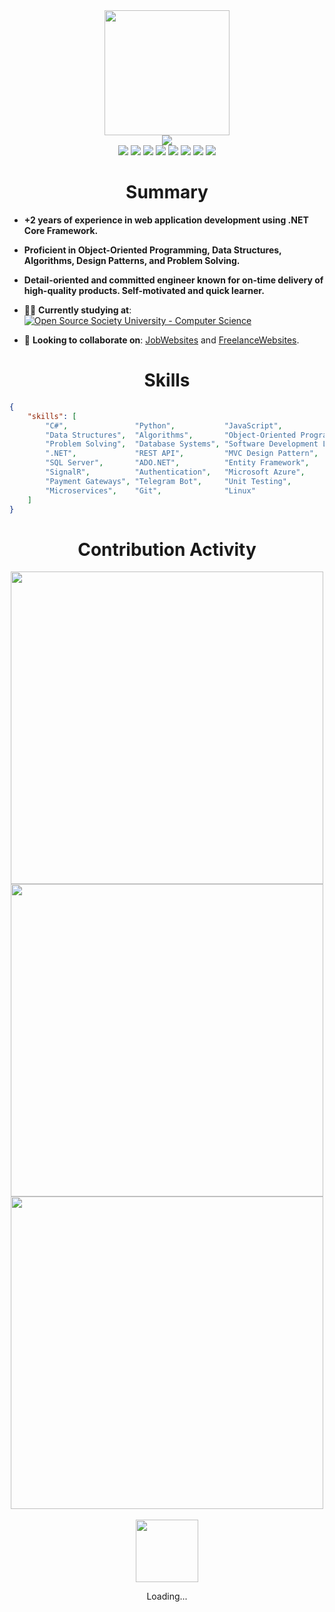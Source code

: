 <div align="center">
    <img src="GitHub.png" height="200">
    <br />
    <img src="https://readme-typing-svg.herokuapp.com/?color=6FDA44&size=40&center=true&vCenter=true&width=1000&height=50&lines=Hi+👋+I+am+Ahmed;Software+Engineer;Open-Source+Enthusiast">
    <br />
    <a href="https://raw.githubusercontent.com/AhmedOsmanDev/AhmedOsmanDev/master/RESUME.pdf"><img src="https://img.shields.io/badge/SWE-RESUME-6FDA44"></a>
    <a href="https://www.upwork.com/freelancers/sweahmedosman"><img src="https://img.shields.io/badge/Upwork-494949?logo=upwork"></a>
    <a href="https://www.linkedin.com/in/AhmedOsmanDev/"><img src="https://img.shields.io/badge/LinkedIn-0077b5?logo=linkedin"></a>
    <a href="https://leetcode.com/ahmedfathydev/"><img src="https://img.shields.io/badge/LeetCode-070707?logo=leetcode"></a>
    <a href="https://www.hackerrank.com/profile/ahmedfathydev"><img src="https://img.shields.io/badge/HackerRank-000000?logo=hackerrank"></a>
    <a href="https://codeforces.com/profile/AhmedFathyDev"><img src="https://img.shields.io/badge/Codeforces-FFFFFF?logo=codeforces"></a>
    <a href="https://t.me/AhmedFathyDev"><img src="https://img.shields.io/badge/Telegram-FFFFFF?logo=telegram"></a>
    <a href="https://wa.me/201208731604"><img src="https://img.shields.io/badge/WhatsApp-FFFFFF?logo=whatsapp"></a>
    <br />
    <h1>Summary</h1>
</div>

* **+2 years of experience in web application development using .NET Core Framework.**

* **Proficient in Object-Oriented Programming, Data Structures, Algorithms, Design Patterns, and Problem Solving.**

* **Detail-oriented and committed engineer known for on-time delivery of high-quality products. Self-motivated and quick learner.**

* 👨‍🏫 **Currently studying at**: <a href="https://github.com/ossu/computer-science"><img alt="Open Source Society University - Computer Science" src="https://img.shields.io/badge/OSSU-computer--science-blue"></a>

* 🔭 **Looking to collaborate on**: [JobWebsites](https://gist.github.com/AhmedOsmanDev/950f28910c9a3804c8d39d8d5f042916) and [FreelanceWebsites](https://gist.github.com/AhmedOsmanDev/0861a0a926bfd5c1b0e85dd827c1efe9).

<!-- * 🔭 **Looking to collaborate on**: [LeetCode-Solutions](https://github.com/AhmedOsmanDev/LeetCode-Solutions), [HackerRank-Solutions](https://github.com/AhmedOsmanDev/HackerRank-Solutions), and [Codeforces-Solutions](https://github.com/AhmedOsmanDev/Codeforces-Solutions).

* 🔭 **I’m currently working on**: [BookStore.MVC](https://github.com/AhmedOsmanDev/BookStore.MVC).
* 🔭 **Looking to collaborate on**: [Fathy.Common](https://github.com/AhmedOsmanDev/Fathy.Common).
* 🌱 **Currently learning**: `Object-Oriented`.
* 💬 **Ask me about**: `.NET`.
* 📫 **How to reach me**: Catch and follow me from the `above links 👆`, in addition to `follow me here`.
* 🤔 **Currently open to work**: [RESUME](https://raw.githubusercontent.com/AhmedOsmanDev/AhmedFathyDev/main/RESUME.pdf). -->


<div align="center">
    <h1>Skills</h1>
</div>

```json
{
    "skills": [
        "C#",               "Python",           "JavaScript",
        "Data Structures",  "Algorithms",       "Object-Oriented Programming (OOP)",
        "Problem Solving",  "Database Systems", "Software Development Life Cycle",
        ".NET",             "REST API",         "MVC Design Pattern",
        "SQL Server",       "ADO.NET",          "Entity Framework",
        "SignalR",          "Authentication",   "Microsoft Azure",
        "Payment Gateways", "Telegram Bot",     "Unit Testing",
        "Microservices",    "Git",              "Linux"
    ]
}
```


<div align="center">
    <h1>Contribution Activity</h1>
    <img src="https://github-readme-streak-stats.herokuapp.com/?user=AhmedOsmanDev&theme=dark&date_format=d-m-Y&currStreakLabel=6FDA44&fire=6FDA44&ring=6FDA44" width="500">
    <br />
    <img src="https://github-readme-stats.vercel.app/api/?username=AhmedOsmanDev&show=reviews,discussions_started,discussions_answered,prs_merged,prs_merged_percentage&title_color=6FDA44&text_color=FFFFFF&show_icons=true&icon_color=6FDA44&include_all_commits=true&count_private=true&theme=dark" width="500">
    <br />
    <img src="https://github-readme-stats.vercel.app/api/top-langs/?username=AhmedOsmanDev&layout=donut&theme=dark&title_color=6FDA44" width="500">
    <br />
    <br />
    <img src="GitHub.gif" height="100">
    <p>Loading...</p>
</div>

